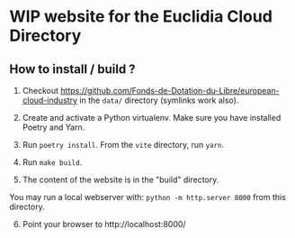WIP website for the Euclidia Cloud Directory
============================================


## How to install / build ?


1) Checkout https://github.com/Fonds-de-Dotation-du-Libre/european-cloud-industry in the `data/` directory
(symlinks work also).

2) Create and activate a Python virtualenv. Make sure you have installed Poetry and Yarn.

3) Run `poetry install`. From the `vite` directory, run `yarn`.

4) Run `make build`.

5) The content of the website is in the "build" directory. 

You may run a local webserver with: `python -m http.server 8000` from this directory.

6) Point your browser to http://localhost:8000/
